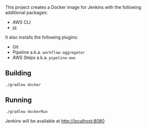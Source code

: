 This project creates a Docker image for Jenkins with the following additional packages:

* AWS CLI
* jq

It also installs the following plugins:

* Git
* Pipeline a.k.a. `workflow-aggregator`
* AWS Steps a.k.a. `pipeline-aws`

## Building

`./gradlew docker`

## Running

`./gradlew dockerRun`

Jenkins will be available at [http://localhost:8080](http://localhost:8080)
